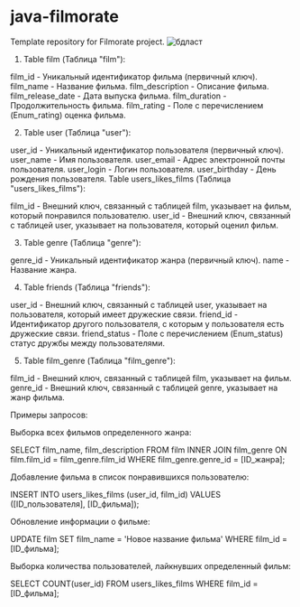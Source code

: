 # java-filmorate
Template repository for Filmorate project.
![бдласт](https://github.com/persa666/java-filmorate/assets/119011873/f855c6ce-6dc0-45b2-a819-4d41d4e93edb)

1) Table film (Таблица "film"):

film_id - Уникальный идентификатор фильма (первичный ключ).
film_name - Название фильма.
film_description - Описание фильма.
film_release_date - Дата выпуска фильма.
film_duration - Продолжительность фильма.
film_rating - Поле с перечислением (Enum_rating) оценка фильма.

2) Table user (Таблица "user"):

user_id - Уникальный идентификатор пользователя (первичный ключ).
user_name - Имя пользователя.
user_email - Адрес электронной почты пользователя.
user_login - Логин пользователя.
user_birthday - День рождения пользователя.
Table users_likes_films (Таблица "users_likes_films"):

film_id - Внешний ключ, связанный с таблицей film, указывает на фильм, который понравился пользователю.
user_id - Внешний ключ, связанный с таблицей user, указывает на пользователя, который оценил фильм.

3) Table genre (Таблица "genre"):

genre_id - Уникальный идентификатор жанра (первичный ключ).
name - Название жанра.

4) Table friends (Таблица "friends"):

user_id - Внешний ключ, связанный с таблицей user, указывает на пользователя, который имеет дружеские связи.
friend_id - Идентификатор другого пользователя, с которым у пользователя есть дружеские связи.
friend_status - Поле с перечислением (Enum_status) статус дружбы между пользователями.

5) Table film_genre (Таблица "film_genre"):

film_id - Внешний ключ, связанный с таблицей film, указывает на фильм.
genre_id - Внешний ключ, связанный с таблицей genre, указывает на жанр фильма.


Примеры запросов:

Выборка всех фильмов определенного жанра:

SELECT film_name, film_description
FROM film
INNER JOIN film_genre ON film.film_id = film_genre.film_id
WHERE film_genre.genre_id = [ID_жанра];

Добавление фильма в список понравившихся пользователю:

INSERT INTO users_likes_films (user_id, film_id)
VALUES ([ID_пользователя], [ID_фильма]);

Обновление информации о фильме:

UPDATE film
SET film_name = 'Новое название фильма'
WHERE film_id = [ID_фильма];

Выборка количества пользователей, лайкнувших определенный фильм:

SELECT COUNT(user_id)
FROM users_likes_films
WHERE film_id = [ID_фильма];